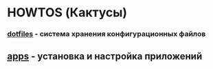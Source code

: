 # HOWTOS (Кактусы)

### [dotfiles](dotfiles.md) - система хранения конфигурационных файлов

## [apps](apps) - установка и настройка приложений

